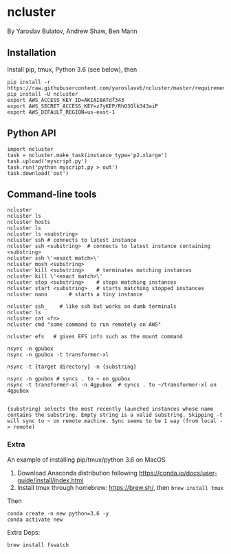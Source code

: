 # ncluster
By Yaroslav Bulatov, Andrew Shaw, Ben Mann

## Installation
Install pip, tmux, Python 3.6 (see below), then

```
pip install -r https://raw.githubusercontent.com/yaroslavvb/ncluster/master/requirements.txt
pip install -U ncluster
export AWS_ACCESS_KEY_ID=AKIAIBATdf343
export AWS_SECRET_ACCESS_KEY=z7yKEP/RhO3Olk343aiP
export AWS_DEFAULT_REGION=us-east-1
```

## Python API

```
import ncluster
task = ncluster.make_task(instance_type='p2.xlarge')
task.upload('myscript.py')
task.run('python myscript.py > out')
task.download('out')
```



## Command-line tools

```
ncluster
ncluster ls
ncluster hosts
ncluster ls
ncluster ls <substring>
ncluster ssh # connects to latest instance
ncluster ssh <substring>  # connects to latest instance containing <substring>
ncluster ssh \'<exact match>\'
ncluster mosh <substring> 
ncluster kill <substring>    # terminates matching instances
ncluster kill \'<exact match>\'
ncluster stop <substring>    # stops matching instances
ncluster start <substring>   # starts matching stopped instances
ncluster nano       # starts a tiny instance

ncluster ssh_    # like ssh but works on dumb terminals
ncluster ls     
ncluster cat <fn>
ncluster cmd "some command to run remotely on AWS"

ncluster efs   # gives EFS info such as the mount command

nsync -n gpubox
nsync -n gpubox -t transformer-xl

nsync -t {target directory} -n {substring}

nsync -n gpubox # syncs . to ~ on gpubox
nsync -t transformer-xl -n 4gpubox  # syncs . to ~/transformer-xl on 4gpubox


{substring} selects the most recently launched instances whose name contains the substring. Empty string is a valid substring. Skipping -t will sync to ~ on remote machine. Sync seems to be 1 way (from local -> remote)
```

### Extra
An example of installing pip/tmux/python 3.6 on MacOS

1. Download Anaconda distribution following https://conda.io/docs/user-guide/install/index.html
2. Install tmux through homebrew: https://brew.sh/, then `brew install tmux`

Then

```
conda create -n new python=3.6 -y
conda activate new
```

Extra Deps:
```
brew install fswatch
```
